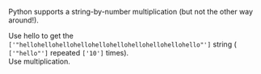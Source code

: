 Python supports a string-by-number multiplication (but not the other way around!).  
  
Use hello to get the `['"hellohellohellohellohellohellohellohellohellohello"']` string ( `['"hello"']` repeated `['10']` times).  
Use multiplication.